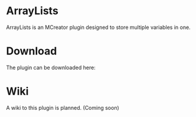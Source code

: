 # ArrayLists
ArrayLists is an MCreator plugin designed to store multiple variables in one.

# Download
The plugin can be downloaded here:<br>

# Wiki
A wiki to this plugin is planned.
(Coming soon)